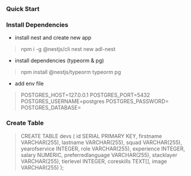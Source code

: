 ### Quick Start
### Install Dependencies
- install nest and create new app
> npm i -g @nestjs/cli
> nest new adl-nest

- install dependencies (typeorm & pg)
> npm install @nestjs/typeorm typeorm pg

- add env file
>POSTGRES_HOST=127.0.0.1
>POSTGRES_PORT=5432
>POSTGRES_USERNAME=postgres
>POSTGRES_PASSWORD=<db-pwd>
>POSTGRES_DATABASE=<db-name>


### Create Table
> CREATE TABLE devs (
>    id SERIAL PRIMARY KEY,
>    firstname VARCHAR(255),
>    lastname VARCHAR(255),
>    squad VARCHAR(255),
>    yearofservice INTEGER,
>    role VARCHAR(255),
>    experience INTEGER,
>    salary NUMERIC,
>    preferredlanguage VARCHAR(255),
>    stacklayer VARCHAR(255),
>    tierlevel INTEGER,
>    coreskills TEXT[],
>    image VARCHAR(255)
>);

